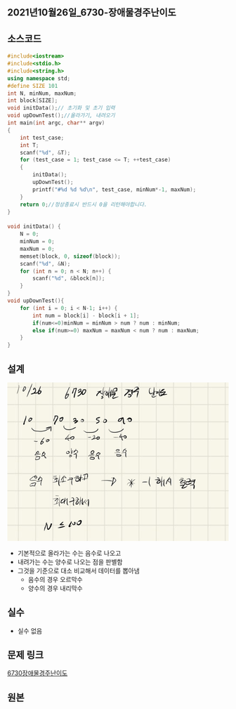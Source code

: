 ## 2021년10월26일_6730-장애물경주난이도

## 소스코드

```c++
#include<iostream>
#include<stdio.h>
#include<string.h>
using namespace std;
#define SIZE 101
int N, minNum, maxNum;
int block[SIZE];
void initData();// 초기화 및 초기 입력
void upDownTest();//올라가기, 내려오기
int main(int argc, char** argv)
{
	int test_case;
	int T;
	scanf("%d", &T);
	for (test_case = 1; test_case <= T; ++test_case)
	{
		initData();
		upDownTest();
		printf("#%d %d %d\n", test_case, minNum*-1, maxNum);
	}
	return 0;//정상종료시 반드시 0을 리턴해야합니다.
}

void initData() {
	N = 0;
	minNum = 0;
	maxNum = 0;
	memset(block, 0, sizeof(block));
	scanf("%d", &N);
	for (int n = 0; n < N; n++) {
		scanf("%d", &block[n]);
	}
}
void upDownTest(){
	for (int i = 0; i < N-1; i++) {
		int num = block[i] - block[i + 1];
		if(num<=0)minNum = minNum > num ? num : minNum;
		else if(num>=0) maxNum = maxNum < num ? num : maxNum;
	}
}
```

## 설계

![image-20211026223239172](2021년10월26일_6730-장애물경주난이도.assets/image-20211026223239172.png)

- 기본적으로 올라가는 수는 음수로 나오고
- 내려가는 수는 양수로 나오는 점을 판별함
- 그것을 기준으로 대소 비교해서 데이터를 뽑아냄
  - 음수의 경우 오르막수
  - 양수의 경우 내리막수

## 실수

- 실수 없음

## 문제 링크

[6730장애물경주난이도](https://swexpertacademy.com/main/code/problem/problemDetail.do?problemLevel=3&contestProbId=AWefy5x65PoDFAUh&categoryId=AWefy5x65PoDFAUh&categoryType=CODE&problemTitle=&orderBy=PASS_RATE&selectCodeLang=ALL&select-1=3&pageSize=10&pageIndex=1)

## 원본

